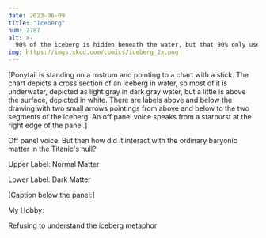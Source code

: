 ```yaml
---
date: 2023-06-09
title: "Iceberg"
num: 2787
alt: >-
  90% of the iceberg is hidden beneath the water, but that 90% only uses 10% of its brain, so it's really only 9%.
img: https://imgs.xkcd.com/comics/iceberg_2x.png
---
```

[Ponytail is standing on a rostrum and pointing to a chart with a stick. The chart depicts a cross section of an iceberg in water, so most of it is underwater, depicted as light gray in dark gray water, but a little is above the surface, depicted in white. There are labels above and below the drawing with two small arrows pointings from above and below to the two segments of the iceberg. An off panel voice speaks from a starburst at the right edge of the panel.]

Off panel voice: But then how did it interact with the ordinary baryonic matter in the Titanic's hull?

Upper Label: Normal Matter

Lower Label: Dark Matter

[Caption below the panel:]

My Hobby:

Refusing to understand the iceberg metaphor
